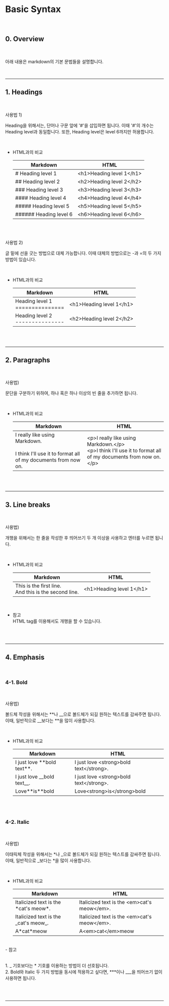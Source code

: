 # **Basic Syntax**

<br>

## **0. Overview**

<br>

아래 내용은 markdown의 기본 문법들을 설명합니다.

<br>
<hr/>

## **1. Headings**
<br>

사용법 1)

Heading을 위해서는, 단어나 구문 앞에 '#'을 삽입하면 됩니다. 이때 '#'의 개수는 Heading level과 동일합니다. 또한, Heading level은 level 6까지만 허용합니다.

<br>

- HTML과의 비교


    | Markdown      | HTML |
    | ----------- | ----------- |
    | # Heading level 1      | \<h1>Heading level 1\</h1>       |
    | ## Heading level 2      | \<h2>Heading level 2\</h2>       |
    | ### Heading level 3      | \<h3>Heading level 3\</h3>       |
    | #### Heading level 4      | \<h4>Heading level 4\</h4>       |
    | ##### Heading level 5      | \<h5>Heading level 5\</h5>       |
    | ###### Heading level 6      | \<h6>Heading level 6\</h6>       |

<br><br>

사용법 2)

글 밑에 선을 긋는 방법으로 대체 가능합니다. 이때 대체의 방법으로는 -과 =의 두 가지 방법이 있습니다.  


<br>

- HTML과의 비교

    | Markdown      | HTML |
    | ----------- | ----------- |
    | Heading level 1<br>===============      | \<h1>Heading level 1\</h1>       |
    | Heading level 2<br>---------------      | \<h2>Heading level 2\</h2>       |

<br><br><hr/>

## **2. Paragraphs**
<br>

사용법) 

문단을 구분하기 위하여, 하나 혹은 하나 이상의 빈 줄을 추가하면 됩니다.

<br>

- HTML과의 비교

    | Markdown      | HTML |
    | ----------- | ----------- |
    | I really like using Markdown.<br><br>I think I'll use it to format all of my documents from now on.      |\<p>I really like using Markdown.\</p><br>\<p>I think I'll use it to format all of my documents from now on.\</p>       |

<br><br><hr/>

## **3. Line breaks**
<br>

사용법) 

개행을 위해서는 한 줄을 작성한 후 띄어쓰기 두 개 이상을 사용하고 엔터를 누르면 됩니다.

<br>

- HTML과의 비교

    | Markdown      | HTML |
    | ----------- | ----------- |
    | This is the first line. <br>And this is the second line.      | \<h1>Heading level 1\</h1>       |
<br>

- 참고
<br> HTML tag를 이용해서도 개행을 할 수 있습니다.

<br><br><hr/>

## **4. Emphasis**
<br>

### 4-1. Bold 
<br>

사용법)

볼드체 작성을 위해서는 **나 __으로 볼드체가 되길 원하는 텍스트를 감싸주면 됩니다. 이때, 일반적으로 __보다는 **을 많이 사용합니다.

<br>

- HTML과의 비교

    | Markdown      | HTML |
    | ----------- | ----------- |
    | I just love \*\*bold text**.      | I just love \<strong>bold text\</strong>.       |
    | I just love \_\_bold text__.      | I just love \<strong>bold text\</strong>.       |
    | Love\*\*is**bold       | Love\<strong>is\</strong>bold
<br>

<br>

### 4-2. Italic
<br>

사용법)

이태릭체 작성을 위해서는 *나 _으로 볼드체가 되길 원하는 텍스트를 감싸주면 됩니다. 이때, 일반적으로 _보다는 *을 많이 사용합니다.

<br>

- HTML과의 비교

    | Markdown      | HTML |
    | ----------- | ----------- |
    | Italicized text is the \*cat's meow*.      | Italicized text is the \<em>cat's meow\</em>.       |
    | Italicized text is the \_cat's meow_.      | Italicized text is the \<em>cat's meow\</em>.       |
    | A\*cat*meow       | A\<em>cat\</em>meow

<br>
- 참고

<br> 1. _ 기호보다는 * 기호를 이용하는 방법이 더 선호됩니다.
<br> 2. Bold와 Italic 두 가지 방법을 동시에 적용하고 싶다면, ***이나 ___을 띄어쓰기 없이 사용하면 됩니다.

<br><br><hr/>
